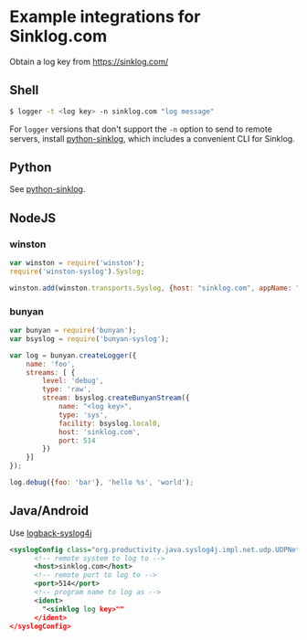 # Example integrations for Sinklog.com
Obtain a log key from https://sinklog.com/

## Shell
```bash
$ logger -t <log key> -n sinklog.com "log message"
```

For `logger` versions that don't support the `-n` option to send to remote servers, install [python-sinklog](https://github.com/sinklog/python-sinklog), which includes a convenient CLI for Sinklog.

## Python
See [python-sinklog](https://github.com/sinklog/python-sinklog).


## NodeJS
### winston
```javascript
var winston = require('winston');
require('winston-syslog').Syslog;

winston.add(winston.transports.Syslog, {host: "sinklog.com", appName: "<log key>"});
```

### bunyan
```javascript
var bunyan = require('bunyan');
var bsyslog = require('bunyan-syslog');

var log = bunyan.createLogger({
    name: 'foo',
    streams: [ {
        level: 'debug',
        type: 'raw',
        stream: bsyslog.createBunyanStream({
            name: "<log key>",
            type: 'sys',
            facility: bsyslog.local0,
            host: 'sinklog.com',
            port: 514
        })
    }]
});

log.debug({foo: 'bar'}, 'hello %s', 'world');
```

## Java/Android
Use [logback-syslog4j](https://github.com/papertrail/logback-syslog4j)
```xml
<syslogConfig class="org.productivity.java.syslog4j.impl.net.udp.UDPNetSyslogConfig">
      <!-- remote system to log to -->
      <host>sinklog.com</host>
      <!-- remote port to log to -->
      <port>514</port>
      <!-- program name to log as -->
      <ident>
        "<sinklog log key>""
      </ident>
</syslogConfig>
```


